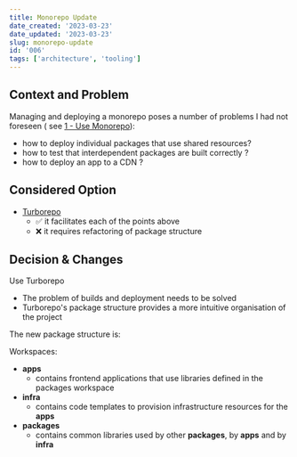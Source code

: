```yaml
---
title: Monorepo Update
date_created: '2023-03-23'
date_updated: '2023-03-23'
slug: monorepo-update
id: '006'
tags: ['architecture', 'tooling']
---
```


## Context and Problem

Managing and deploying a monorepo poses a number of problems I had not foreseen ( see [1 - Use Monorepo](/doc/decisions/use-monorepo)):

- how to deploy individual packages that use shared resources?
- how to test that interdependent packages are built correctly ?
- how to deploy an app to a CDN ?

## Considered Option

- [Turborepo](https://turbo.build/)
  - ✅ it facilitates each of the points above
  - ❌ it requires refactoring of package structure

## Decision & Changes

Use Turborepo

- The problem of builds and deployment needs to be solved
- Turborepo's package structure provides a more intuitive organisation of the project

The new package structure is:

Workspaces:

- **apps**
  - contains frontend applications that use libraries defined in the packages workspace
- **infra**
  - contains code templates to provision infrastructure resources for the **apps**
- **packages**
  - contains common libraries used by other **packages**, by **apps** and by **infra**
